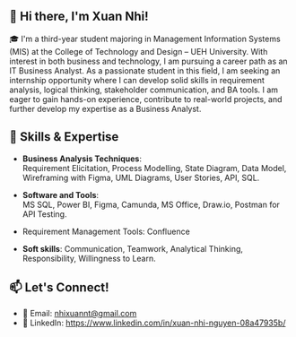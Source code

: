 ## 👋 Hi there, I'm Xuan Nhi!

🎓 I'm a third-year student majoring in Management Information Systems (MIS) at the College of Technology and Design – UEH University. With interest in both business and technology, I am pursuing a career path as an IT Business Analyst. As a passionate student in this field, I am seeking an internship opportunity where I can develop solid skills in requirement analysis, logical thinking, stakeholder communication, and BA tools. I am eager to gain hands-on experience, contribute to real-world projects, and further develop my expertise as a Business Analyst.

## 🔧 Skills & Expertise

- **Business Analysis Techniques**:  
  Requirement Elicitation, Process Modelling, State Diagram, Data Model, Wireframing with Figma, UML Diagrams, User Stories, API, SQL.
  
- **Software and Tools**:  
  MS SQL, Power BI, Figma, Camunda, MS Office, Draw.io, Postman for API Testing.

- Requirement Management Tools: Confluence

- **Soft skills**:
  Communication, Teamwork, Analytical Thinking, Responsibility, Willingness to Learn.

## 📫 Let's Connect!

- 📧 Email: nhixuannt@gmail.com 
- 💼 LinkedIn: https://www.linkedin.com/in/xuan-nhi-nguyen-08a47935b/
